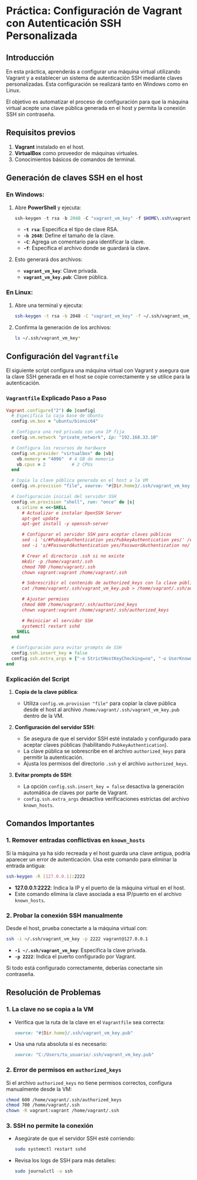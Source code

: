 # Práctica: Configuración de Vagrant con Autenticación SSH Personalizada

## Introducción
En esta práctica, aprenderás a configurar una máquina virtual utilizando Vagrant y a establecer un sistema de autenticación SSH mediante claves personalizadas. Esta configuración se realizará tanto en Windows como en Linux.

El objetivo es automatizar el proceso de configuración para que la máquina virtual acepte una clave pública generada en el host y permita la conexión SSH sin contraseña.

## Requisitos previos
1. **Vagrant** instalado en el host.
2. **VirtualBox** como proveedor de máquinas virtuales.
3. Conocimientos básicos de comandos de terminal.

## Generación de claves SSH en el host

### En Windows:
1. Abre **PowerShell** y ejecuta:
   ```powershell
   ssh-keygen -t rsa -b 2048 -C "vagrant_vm_key" -f $HOME\.ssh\vagrant_vm_key
   ```
   - **`-t rsa`**: Especifica el tipo de clave RSA.
   - **`-b 2048`**: Define el tamaño de la clave.
   - **`-C`**: Agrega un comentario para identificar la clave.
   - **`-f`**: Especifica el archivo donde se guardará la clave.

2. Esto generará dos archivos:
   - **`vagrant_vm_key`**: Clave privada.
   - **`vagrant_vm_key.pub`**: Clave pública.

### En Linux:
1. Abre una terminal y ejecuta:
   ```bash
   ssh-keygen -t rsa -b 2048 -C "vagrant_vm_key" -f ~/.ssh/vagrant_vm_key
   ```
2. Confirma la generación de los archivos:
   ```bash
   ls ~/.ssh/vagrant_vm_key*
   ```


## Configuración del `Vagrantfile`
El siguiente script configura una máquina virtual con Vagrant y asegura que la clave SSH generada en el host se copie correctamente y se utilice para la autenticación.

### **`Vagrantfile` Explicado Paso a Paso**
```ruby
Vagrant.configure("2") do |config|
  # Especifica la caja base de Ubuntu
  config.vm.box = "ubuntu/bionic64"

  # Configura una red privada con una IP fija
  config.vm.network "private_network", ip: "192.168.33.10"

  # Configura los recursos de hardware
  config.vm.provider "virtualbox" do |vb|
    vb.memory = "4096"  # 4 GB de memoria
    vb.cpus = 2          # 2 CPUs
  end

  # Copia la clave pública generada en el host a la VM
  config.vm.provision "file", source: "#{Dir.home}/.ssh/vagrant_vm_key.pub", destination: "/home/vagrant/.ssh/vagrant_vm_key.pub"

  # Configuración inicial del servidor SSH
  config.vm.provision "shell", run: "once" do |s|
    s.inline = <<-SHELL
      # Actualizar e instalar OpenSSH Server
      apt-get update
      apt-get install -y openssh-server

      # Configurar el servidor SSH para aceptar claves públicas
      sed -i 's/#PubkeyAuthentication yes/PubkeyAuthentication yes/' /etc/ssh/sshd_config
      sed -i 's/#PasswordAuthentication yes/PasswordAuthentication no/' /etc/ssh/sshd_config

      # Crear el directorio .ssh si no existe
      mkdir -p /home/vagrant/.ssh
      chmod 700 /home/vagrant/.ssh
      chown vagrant:vagrant /home/vagrant/.ssh

      # Sobrescribir el contenido de authorized_keys con la clave pública
      cat /home/vagrant/.ssh/vagrant_vm_key.pub > /home/vagrant/.ssh/authorized_keys

      # Ajustar permisos
      chmod 600 /home/vagrant/.ssh/authorized_keys
      chown vagrant:vagrant /home/vagrant/.ssh/authorized_keys

      # Reiniciar el servidor SSH
      systemctl restart sshd
    SHELL
  end

  # Configuración para evitar prompts de SSH
  config.ssh.insert_key = false
  config.ssh.extra_args = ["-o StrictHostKeyChecking=no", "-o UserKnownHostsFile=/dev/null"]
end
```

### **Explicación del Script**
1. **Copia de la clave pública**:
   - Utiliza `config.vm.provision "file"` para copiar la clave pública desde el host al archivo `/home/vagrant/.ssh/vagrant_vm_key.pub` dentro de la VM.

2. **Configuración del servidor SSH**:
   - Se asegura de que el servidor SSH esté instalado y configurado para aceptar claves públicas (habilitando `PubkeyAuthentication`).
   - La clave pública se sobrescribe en el archivo `authorized_keys` para permitir la autenticación.
   - Ajusta los permisos del directorio `.ssh` y el archivo `authorized_keys`.

3. **Evitar prompts de SSH**:
   - La opción `config.ssh.insert_key = false` desactiva la generación automática de claves por parte de Vagrant.
   - `config.ssh.extra_args` desactiva verificaciones estrictas del archivo `known_hosts`.



## Comandos Importantes

### **1. Remover entradas conflictivas en `known_hosts`**
Si la máquina ya ha sido recreada y el host guarda una clave antigua, podría aparecer un error de autenticación. Usa este comando para eliminar la entrada antigua:

```bash
ssh-keygen -R [127.0.0.1]:2222
```

- **127.0.0.1:2222**: Indica la IP y el puerto de la máquina virtual en el host.
- Este comando elimina la clave asociada a esa IP/puerto en el archivo `known_hosts`.

### **2. Probar la conexión SSH manualmente**
Desde el host, prueba conectarte a la máquina virtual con:

```bash
ssh -i ~/.ssh/vagrant_vm_key -p 2222 vagrant@127.0.0.1
```

- **`-i ~/.ssh/vagrant_vm_key`**: Especifica la clave privada.
- **`-p 2222`**: Indica el puerto configurado por Vagrant.

Si todo está configurado correctamente, deberías conectarte sin contraseña.


## Resolución de Problemas

### **1. La clave no se copia a la VM**
- Verifica que la ruta de la clave en el `Vagrantfile` sea correcta:
  ```ruby
  source: "#{Dir.home}/.ssh/vagrant_vm_key.pub"
  ```
- Usa una ruta absoluta si es necesario:
  ```ruby
  source: "C:/Users/tu_usuario/.ssh/vagrant_vm_key.pub"
  ```

### **2. Error de permisos en `authorized_keys`**
Si el archivo `authorized_keys` no tiene permisos correctos, configura manualmente desde la VM:

```bash
chmod 600 /home/vagrant/.ssh/authorized_keys
chmod 700 /home/vagrant/.ssh
chown -R vagrant:vagrant /home/vagrant/.ssh
```

### **3. SSH no permite la conexión**
- Asegúrate de que el servidor SSH esté corriendo:
  ```bash
  sudo systemctl restart sshd
  ```
- Revisa los logs de SSH para más detalles:
  ```bash
  sudo journalctl -u ssh
  ```